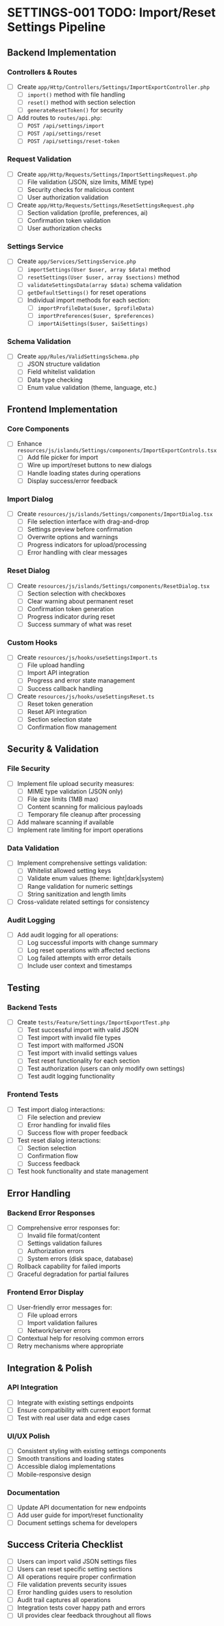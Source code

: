 # SETTINGS-001 TODO: Import/Reset Settings Pipeline

## Backend Implementation

### Controllers & Routes
- [ ] Create `app/Http/Controllers/Settings/ImportExportController.php`
  - [ ] `import()` method with file handling
  - [ ] `reset()` method with section selection
  - [ ] `generateResetToken()` for security
- [ ] Add routes to `routes/api.php`:
  - [ ] `POST /api/settings/import`
  - [ ] `POST /api/settings/reset`
  - [ ] `POST /api/settings/reset-token`

### Request Validation
- [ ] Create `app/Http/Requests/Settings/ImportSettingsRequest.php`
  - [ ] File validation (JSON, size limits, MIME type)
  - [ ] Security checks for malicious content
  - [ ] User authorization validation
- [ ] Create `app/Http/Requests/Settings/ResetSettingsRequest.php`
  - [ ] Section validation (profile, preferences, ai)
  - [ ] Confirmation token validation
  - [ ] User authorization checks

### Settings Service
- [ ] Create `app/Services/SettingsService.php`
  - [ ] `importSettings(User $user, array $data)` method
  - [ ] `resetSettings(User $user, array $sections)` method
  - [ ] `validateSettingsData(array $data)` schema validation
  - [ ] `getDefaultSettings()` for reset operations
  - [ ] Individual import methods for each section:
    - [ ] `importProfileData($user, $profileData)`
    - [ ] `importPreferences($user, $preferences)`
    - [ ] `importAiSettings($user, $aiSettings)`

### Schema Validation
- [ ] Create `app/Rules/ValidSettingsSchema.php`
  - [ ] JSON structure validation
  - [ ] Field whitelist validation
  - [ ] Data type checking
  - [ ] Enum value validation (theme, language, etc.)

## Frontend Implementation

### Core Components
- [ ] Enhance `resources/js/islands/Settings/components/ImportExportControls.tsx`
  - [ ] Add file picker for import
  - [ ] Wire up import/reset buttons to new dialogs
  - [ ] Handle loading states during operations
  - [ ] Display success/error feedback

### Import Dialog
- [ ] Create `resources/js/islands/Settings/components/ImportDialog.tsx`
  - [ ] File selection interface with drag-and-drop
  - [ ] Settings preview before confirmation
  - [ ] Overwrite options and warnings
  - [ ] Progress indicators for upload/processing
  - [ ] Error handling with clear messages

### Reset Dialog
- [ ] Create `resources/js/islands/Settings/components/ResetDialog.tsx`
  - [ ] Section selection with checkboxes
  - [ ] Clear warning about permanent reset
  - [ ] Confirmation token generation
  - [ ] Progress indicator during reset
  - [ ] Success summary of what was reset

### Custom Hooks
- [ ] Create `resources/js/hooks/useSettingsImport.ts`
  - [ ] File upload handling
  - [ ] Import API integration
  - [ ] Progress and error state management
  - [ ] Success callback handling
- [ ] Create `resources/js/hooks/useSettingsReset.ts`
  - [ ] Reset token generation
  - [ ] Reset API integration
  - [ ] Section selection state
  - [ ] Confirmation flow management

## Security & Validation

### File Security
- [ ] Implement file upload security measures:
  - [ ] MIME type validation (JSON only)
  - [ ] File size limits (1MB max)
  - [ ] Content scanning for malicious payloads
  - [ ] Temporary file cleanup after processing
- [ ] Add malware scanning if available
- [ ] Implement rate limiting for import operations

### Data Validation
- [ ] Implement comprehensive settings validation:
  - [ ] Whitelist allowed setting keys
  - [ ] Validate enum values (theme: light|dark|system)
  - [ ] Range validation for numeric settings
  - [ ] String sanitization and length limits
- [ ] Cross-validate related settings for consistency

### Audit Logging
- [ ] Add audit logging for all operations:
  - [ ] Log successful imports with change summary
  - [ ] Log reset operations with affected sections
  - [ ] Log failed attempts with error details
  - [ ] Include user context and timestamps

## Testing

### Backend Tests
- [ ] Create `tests/Feature/Settings/ImportExportTest.php`
  - [ ] Test successful import with valid JSON
  - [ ] Test import with invalid file types
  - [ ] Test import with malformed JSON
  - [ ] Test import with invalid settings values
  - [ ] Test reset functionality for each section
  - [ ] Test authorization (users can only modify own settings)
  - [ ] Test audit logging functionality

### Frontend Tests
- [ ] Test import dialog interactions:
  - [ ] File selection and preview
  - [ ] Error handling for invalid files
  - [ ] Success flow with proper feedback
- [ ] Test reset dialog interactions:
  - [ ] Section selection
  - [ ] Confirmation flow
  - [ ] Success feedback
- [ ] Test hook functionality and state management

## Error Handling

### Backend Error Responses
- [ ] Comprehensive error responses for:
  - [ ] Invalid file format/content
  - [ ] Settings validation failures
  - [ ] Authorization errors
  - [ ] System errors (disk space, database)
- [ ] Rollback capability for failed imports
- [ ] Graceful degradation for partial failures

### Frontend Error Display
- [ ] User-friendly error messages for:
  - [ ] File upload errors
  - [ ] Import validation failures
  - [ ] Network/server errors
- [ ] Contextual help for resolving common errors
- [ ] Retry mechanisms where appropriate

## Integration & Polish

### API Integration
- [ ] Integrate with existing settings endpoints
- [ ] Ensure compatibility with current export format
- [ ] Test with real user data and edge cases

### UI/UX Polish
- [ ] Consistent styling with existing settings components
- [ ] Smooth transitions and loading states
- [ ] Accessible dialog implementations
- [ ] Mobile-responsive design

### Documentation
- [ ] Update API documentation for new endpoints
- [ ] Add user guide for import/reset functionality
- [ ] Document settings schema for developers

## Success Criteria Checklist
- [ ] Users can import valid JSON settings files
- [ ] Users can reset specific setting sections
- [ ] All operations require proper confirmation
- [ ] File validation prevents security issues
- [ ] Error handling guides users to resolution
- [ ] Audit trail captures all operations
- [ ] Integration tests cover happy path and errors
- [ ] UI provides clear feedback throughout all flows